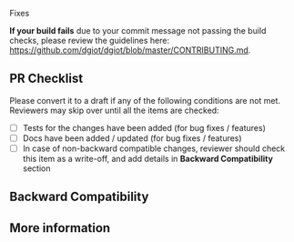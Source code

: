 <!-- Please describe the current behavior and link to a relevant issue. -->
Fixes <issue-number>

**If your build fails** due to your commit message not passing the build checks, please review the guidelines here: https://github.com/dgiot/dgiot/blob/master/CONTRIBUTING.md.

## PR Checklist
Please convert it to a draft if any of the following conditions are not met. Reviewers may skip over until all the items are checked:

- [ ] Tests for the changes have been added (for bug fixes / features)
- [ ] Docs have been added / updated (for bug fixes / features)
- [ ] In case of non-backward compatible changes, reviewer should check this item as a write-off, and add details in **Backward Compatibility** section

## Backward Compatibility

## More information
